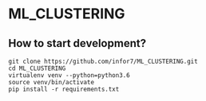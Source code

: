 # ML_CLUSTERING

## How to start development?
```
git clone https://github.com/infor7/ML_CLUSTERING.git
cd ML_CLUSTERING
virtualenv venv --python=python3.6
source venv/bin/activate
pip install -r requirements.txt
```
